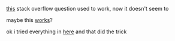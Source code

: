 [this](https://askubuntu.com/questions/863930/bluetooth-headset-cant-set-a2dp-high-fidelity-playback-poor-sound-quality) stack overflow question used to work, now it doesn't seem to

maybe this [works](https://askubuntu.com/questions/765233/pulseaudio-fails-to-set-card-profile-to-a2dp-sink-how-can-i-see-the-logs-and)?

ok i tried everything in [here](https://askubuntu.com/questions/1172000/a2dp-sink-profile-connect-failed) and that did the trick
